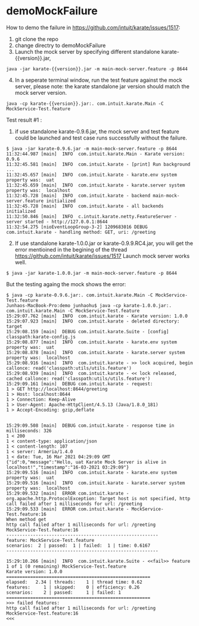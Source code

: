 # demoMockFailure

How to demo the failure in https://github.com/intuit/karate/issues/1517:
1. git clone the repo
2. change directry to demoMockFailure 
3. Launch the mock server by specifying different standalone karate-{{version}}.jar,
 ```
java -jar karate-{{version}}.jar -m main-mock-server.feature -p 8644
```
4. In a seperate terminal window, run the test feature against the mock server, please note: the karate standalone jar version should match the mock server version.
```
java -cp karate-{{version}}.jar:. com.intuit.karate.Main -C MockService-Test.feature
```

Test result #1 :
1. if use standalone karate-0.9.6.jar,  the mock server and test feature could be launched and test case runs successfully without the failure.  
```
$ java -jar karate-0.9.6.jar -m main-mock-server.feature -p 8644
11:32:44.987 [main]  INFO  com.intuit.karate.Main - Karate version: 0.9.6
11:32:45.581 [main]  INFO  com.intuit.karate - [print] Run background ...
11:32:45.657 [main]  INFO  com.intuit.karate - karate.env system property was:  uat 
11:32:45.659 [main]  INFO  com.intuit.karate - karate.server system property was:  localhost 
11:32:45.728 [main]  INFO  com.intuit.karate - backend main-mock-server.feature initialized
11:32:45.728 [main]  INFO  com.intuit.karate - all backends initialized
11:32:50.846 [main]  INFO  c.intuit.karate.netty.FeatureServer - server started - http://127.0.0.1:8644
11:32:54.275 [nioEventLoopGroup-3-2] 1209683016 DEBUG com.intuit.karate - handling method: GET, uri: /greeting
```

2. If use standalone karate-1.0.0.jar or karate-0.9.9.RC4.jar, you will get the error mentioined in the begining of the thread https://github.com/intuit/karate/issues/1517
Launch mock server works well.
```
$ java -jar karate-1.0.0.jar -m main-mock-server.feature -p 8644
```
But the testing againg the mock shows the error:
```
$ java -cp karate-0.9.6.jar:. com.intuit.karate.Main -C MockService-Test.feature
Junhaos-MacBook-Pro:demo junhaohu$ java -cp karate-1.0.0.jar:. com.intuit.karate.Main -C MockService-Test.feature
15:29:07.762 [main]  INFO  com.intuit.karate - Karate version: 1.0.0
15:29:07.923 [main]  INFO  com.intuit.karate - deleted directory: target
15:29:08.159 [main]  DEBUG com.intuit.karate.Suite - [config] classpath:karate-config.js
15:29:08.877 [main]  INFO  com.intuit.karate - karate.env system property was:  uat 
15:29:08.878 [main]  INFO  com.intuit.karate - karate.server system property was:  localhost 
15:29:08.916 [main]  INFO  com.intuit.karate - >> lock acquired, begin callonce: read('classpath:utils/utils.feature')
15:29:08.939 [main]  INFO  com.intuit.karate - << lock released, cached callonce: read('classpath:utils/utils.feature')
15:29:09.161 [main]  DEBUG com.intuit.karate - request:
1 > GET http://localhost:8644/greeting
1 > Host: localhost:8644
1 > Connection: Keep-Alive
1 > User-Agent: Apache-HttpClient/4.5.13 (Java/1.8.0_181)
1 > Accept-Encoding: gzip,deflate


15:29:09.508 [main]  DEBUG com.intuit.karate - response time in milliseconds: 326
1 < 200
1 < content-type: application/json
1 < content-length: 107
1 < server: Armeria/1.4.0
1 < date: Tue, 16 Mar 2021 04:29:09 GMT
{"id":0,"message":"Hello, uat Karate Mock Server is alive in localhost!","timestamp":"16-03-2021 03:29:09"}
15:29:09.516 [main]  INFO  com.intuit.karate - karate.env system property was:  uat 
15:29:09.516 [main]  INFO  com.intuit.karate - karate.server system property was:  localhost 
15:29:09.532 [main]  ERROR com.intuit.karate - org.apache.http.ProtocolException: Target host is not specified, http call failed after 1 milliseconds for url: /greeting
15:29:09.533 [main]  ERROR com.intuit.karate - MockService-Test.feature:16
When method get
http call failed after 1 milliseconds for url: /greeting
MockService-Test.feature:16
---------------------------------------------------------
feature: MockService-Test.feature
scenarios:  2 | passed:  1 | failed:  1 | time: 0.6167
---------------------------------------------------------

15:29:10.266 [main]  INFO  com.intuit.karate.Suite - <<fail>> feature 1 of 1 (0 remaining) MockService-Test.feature
Karate version: 1.0.0
======================================================
elapsed:   2.34 | threads:    1 | thread time: 0.62 
features:     1 | skipped:    0 | efficiency: 0.26
scenarios:    2 | passed:     1 | failed: 1
======================================================
>>> failed features:
http call failed after 1 milliseconds for url: /greeting
MockService-Test.feature:16
<<<
```
